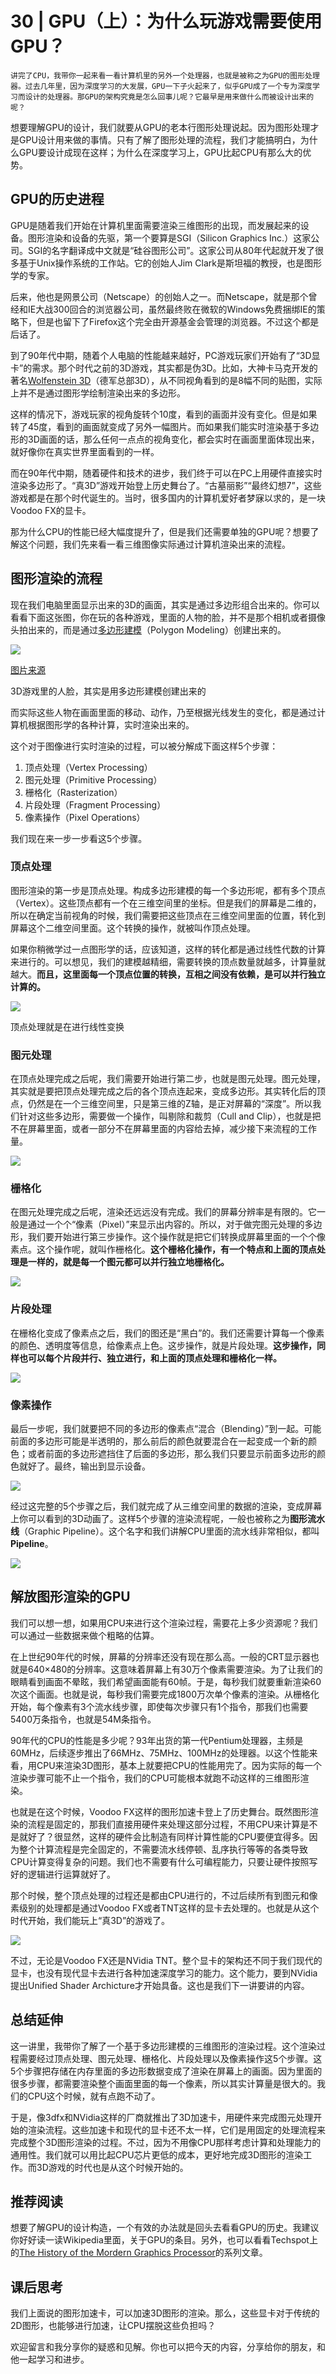 # 30 | GPU（上）：为什么玩游戏需要使用GPU？

    讲完了CPU，我带你一起来看一看计算机里的另外一个处理器，也就是被称之为GPU的图形处理器。过去几年里，因为深度学习的大发展，GPU一下子火起来了，似乎GPU成了一个专为深度学习而设计的处理器。那GPU的架构究竟是怎么回事儿呢？它最早是用来做什么而被设计出来的呢？

想要理解GPU的设计，我们就要从GPU的老本行图形处理说起。因为图形处理才是GPU设计用来做的事情。只有了解了图形处理的流程，我们才能搞明白，为什么GPU要设计成现在这样；为什么在深度学习上，GPU比起CPU有那么大的优势。

## GPU的历史进程

GPU是随着我们开始在计算机里面需要渲染三维图形的出现，而发展起来的设备。图形渲染和设备的先驱，第一个要算是SGI（Silicon Graphics Inc.）这家公司。SGI的名字翻译成中文就是“硅谷图形公司”。这家公司从80年代起就开发了很多基于Unix操作系统的工作站。它的创始人Jim Clark是斯坦福的教授，也是图形学的专家。

后来，他也是网景公司（Netscape）的创始人之一。而Netscape，就是那个曾经和IE大战300回合的浏览器公司，虽然最终败在微软的Windows免费捆绑IE的策略下，但是也留下了Firefox这个完全由开源基金会管理的浏览器。不过这个都是后话了。

到了90年代中期，随着个人电脑的性能越来越好，PC游戏玩家们开始有了“3D显卡”的需求。那个时代之前的3D游戏，其实都是伪3D。比如，大神卡马克开发的著名[Wolfenstein 3D](https://en.wikipedia.org/wiki/Wolfenstein_3D)（德军总部3D），从不同视角看到的是8幅不同的贴图，实际上并不是通过图形学绘制渲染出来的多边形。

这样的情况下，游戏玩家的视角旋转个10度，看到的画面并没有变化。但是如果转了45度，看到的画面就变成了另外一幅图片。而如果我们能实时渲染基于多边形的3D画面的话，那么任何一点点的视角变化，都会实时在画面里面体现出来，就好像你在真实世界里面看到的一样。

而在90年代中期，随着硬件和技术的进步，我们终于可以在PC上用硬件直接实时渲染多边形了。“真3D”游戏开始登上历史舞台了。“古墓丽影”“最终幻想7”，这些游戏都是在那个时代诞生的。当时，很多国内的计算机爱好者梦寐以求的，是一块Voodoo FX的显卡。

那为什么CPU的性能已经大幅度提升了，但是我们还需要单独的GPU呢？想要了解这个问题，我们先来看一看三维图像实际通过计算机渲染出来的流程。

## 图形渲染的流程

现在我们电脑里面显示出来的3D的画面，其实是通过多边形组合出来的。你可以看看下面这张图，你在玩的各种游戏，里面的人物的脸，并不是那个相机或者摄像头拍出来的，而是通过[多边形建模](https://en.wikipedia.org/wiki/Polygonal_modeling)（Polygon Modeling）创建出来的。

![](https://static001.geekbang.org/resource/image/07/22/0777aed6775051cfd83d0bb512de8722.png)

[图片来源](https://www.ebalstudios.com/blog/polygon-modeling-basics)

3D游戏里的人脸，其实是用多边形建模创建出来的

而实际这些人物在画面里面的移动、动作，乃至根据光线发生的变化，都是通过计算机根据图形学的各种计算，实时渲染出来的。

这个对于图像进行实时渲染的过程，可以被分解成下面这样5个步骤：

1.  顶点处理（Vertex Processing）
2.  图元处理（Primitive Processing）
3.  栅格化（Rasterization）
4.  片段处理（Fragment Processing）
5.  像素操作（Pixel Operations）

我们现在来一步一步看这5个步骤。

### 顶点处理

图形渲染的第一步是顶点处理。构成多边形建模的每一个多边形呢，都有多个顶点（Vertex）。这些顶点都有一个在三维空间里的坐标。但是我们的屏幕是二维的，所以在确定当前视角的时候，我们需要把这些顶点在三维空间里面的位置，转化到屏幕这个二维空间里面。这个转换的操作，就被叫作顶点处理。

如果你稍微学过一点图形学的话，应该知道，这样的转化都是通过线性代数的计算来进行的。可以想见，我们的建模越精细，需要转换的顶点数量就越多，计算量就越大。**而且，这里面每一个顶点位置的转换，互相之间没有依赖，是可以并行独立计算的。**

![](https://static001.geekbang.org/resource/image/04/de/04c3da62c382e45b8f891cfa046169de.jpeg)

顶点处理就是在进行线性变换

### 图元处理

在顶点处理完成之后呢，我们需要开始进行第二步，也就是图元处理。图元处理，其实就是要把顶点处理完成之后的各个顶点连起来，变成多边形。其实转化后的顶点，仍然是在一个三维空间里，只是第三维的Z轴，是正对屏幕的“深度”。所以我们针对这些多边形，需要做一个操作，叫剔除和裁剪（Cull and Clip），也就是把不在屏幕里面，或者一部分不在屏幕里面的内容给去掉，减少接下来流程的工作量。

![](https://static001.geekbang.org/resource/image/4a/1d/4a20559c43f93177d7a99081a0cd0e1d.jpeg)

### 栅格化

在图元处理完成之后呢，渲染还远远没有完成。我们的屏幕分辨率是有限的。它一般是通过一个个“像素（Pixel）”来显示出内容的。所以，对于做完图元处理的多边形，我们要开始进行第三步操作。这个操作就是把它们转换成屏幕里面的一个个像素点。这个操作呢，就叫作栅格化。**这个栅格化操作，有一个特点和上面的顶点处理是一样的，就是每一个图元都可以并行独立地栅格化。**

![](https://static001.geekbang.org/resource/image/e6/a6/e60a58e632fc05dbf96eaa5cbb7fb2a6.jpeg)

### 片段处理

在栅格化变成了像素点之后，我们的图还是“黑白”的。我们还需要计算每一个像素的颜色、透明度等信息，给像素点上色。这步操作，就是片段处理。**这步操作，同样也可以每个片段并行、独立进行，和上面的顶点处理和栅格化一样。**

![](https://static001.geekbang.org/resource/image/49/08/490f298719e81beb1871c10566d56308.jpeg)

### 像素操作

最后一步呢，我们就要把不同的多边形的像素点“混合（Blending）”到一起。可能前面的多边形可能是半透明的，那么前后的颜色就要混合在一起变成一个新的颜色；或者前面的多边形遮挡住了后面的多边形，那么我们只要显示前面多边形的颜色就好了。最终，输出到显示设备。

![](https://static001.geekbang.org/resource/image/31/1f/312b8e4730ac04d36c99ee7c56bbba1f.jpg)

经过这完整的5个步骤之后，我们就完成了从三维空间里的数据的渲染，变成屏幕上你可以看到的3D动画了。这样5个步骤的渲染流程呢，一般也被称之为**图形流水线**（Graphic Pipeline）。这个名字和我们讲解CPU里面的流水线非常相似，都叫**Pipeline**。

![](https://static001.geekbang.org/resource/image/bf/8f/bf6554dffdf501182ac45bc59d30648f.jpeg)

## 解放图形渲染的GPU

我们可以想一想，如果用CPU来进行这个渲染过程，需要花上多少资源呢？我们可以通过一些数据来做个粗略的估算。

在上世纪90年代的时候，屏幕的分辨率还没有现在那么高。一般的CRT显示器也就是640×480的分辨率。这意味着屏幕上有30万个像素需要渲染。为了让我们的眼睛看到画面不晕眩，我们希望画面能有60帧。于是，每秒我们就要重新渲染60次这个画面。也就是说，每秒我们需要完成1800万次单个像素的渲染。从栅格化开始，每个像素有3个流水线步骤，即使每次步骤只有1个指令，那我们也需要5400万条指令，也就是54M条指令。

90年代的CPU的性能是多少呢？93年出货的第一代Pentium处理器，主频是60MHz，后续逐步推出了66MHz、75MHz、100MHz的处理器。以这个性能来看，用CPU来渲染3D图形，基本上就要把CPU的性能用完了。因为实际的每一个渲染步骤可能不止一个指令，我们的CPU可能根本就跑不动这样的三维图形渲染。

也就是在这个时候，Voodoo FX这样的图形加速卡登上了历史舞台。既然图形渲染的流程是固定的，那我们直接用硬件来处理这部分过程，不用CPU来计算是不是就好了？很显然，这样的硬件会比制造有同样计算性能的CPU要便宜得多。因为整个计算流程是完全固定的，不需要流水线停顿、乱序执行等等的各类导致CPU计算变得复杂的问题。我们也不需要有什么可编程能力，只要让硬件按照写好的逻辑进行运算就好了。

那个时候，整个顶点处理的过程还是都由CPU进行的，不过后续所有到图元和像素级别的处理都是通过Voodoo FX或者TNT这样的显卡去处理的。也就是从这个时代开始，我们能玩上“真3D”的游戏了。

![](https://static001.geekbang.org/resource/image/85/db/852288ae6b69b7e649c81f90c9fd7cdb.jpeg)

不过，无论是Voodoo FX还是NVidia TNT。整个显卡的架构还不同于我们现代的显卡，也没有现代显卡去进行各种加速深度学习的能力。这个能力，要到NVidia提出Unified Shader Archicture才开始具备。这也是我们下一讲要讲的内容。

## 总结延伸

这一讲里，我带你了解了一个基于多边形建模的三维图形的渲染过程。这个渲染过程需要经过顶点处理、图元处理、栅格化、片段处理以及像素操作这5个步骤。这5个步骤把存储在内存里面的多边形数据变成了渲染在屏幕上的画面。因为里面的很多步骤，都需要渲染整个画面里面的每一个像素，所以其实计算量是很大的。我们的CPU这个时候，就有点跑不动了。

于是，像3dfx和NVidia这样的厂商就推出了3D加速卡，用硬件来完成图元处理开始的渲染流程。这些加速卡和现代的显卡还不太一样，它们是用固定的处理流程来完成整个3D图形渲染的过程。不过，因为不用像CPU那样考虑计算和处理能力的通用性。我们就可以用比起CPU芯片更低的成本，更好地完成3D图形的渲染工作。而3D游戏的时代也是从这个时候开始的。

## 推荐阅读

想要了解GPU的设计构造，一个有效的办法就是回头去看看GPU的历史。我建议你好好读一读Wikipedia里面，关于GPU的条目。另外，也可以看看Techspot上的[The History of the Mordern Graphics Processor](https://www.techspot.com/article/650-history-of-the-gpu/)的系列文章。

## 课后思考

我们上面说的图形加速卡，可以加速3D图形的渲染。那么，这些显卡对于传统的2D图形，也能够进行加速，让CPU摆脱这些负担吗？

欢迎留言和我分享你的疑惑和见解。你也可以把今天的内容，分享给你的朋友，和他一起学习和进步。
    